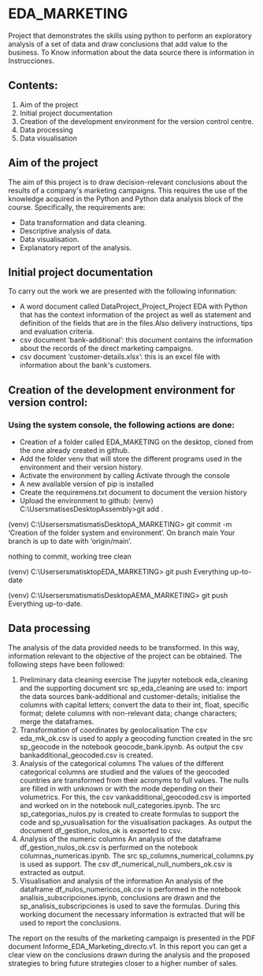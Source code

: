 # EDA_MARKETING
Project that demonstrates the skills using python to perform an exploratory analysis of a set of data and draw conclusions that add value to the business.
To Know information about the data source there is information in Instrucciones.

## Contents:
1. Aim of the project
2. Initial project documentation
3. Creation of the development environment for the version control centre.
4. Data processing
5. Data visualisation

## Aim of the project
The aim of this project is to draw decision-relevant conclusions about the results of a company's marketing campaigns. This requires the use of the knowledge acquired in the Python and Python data analysis block of the course. Specifically, the requirements are:
- Data transformation and data cleaning.
- Descriptive analysis of data.
- Data visualisation.
- Explanatory report of the analysis.
  
## Initial project documentation

To carry out the work we are presented with the following information:
- A word document called DataProject_Project_Project EDA with Python that has the context information of the project as well as statement and definition of the fields that are in the files.Also delivery instructions, tips and evaluation criteria.
- csv document ‘bank-additional’: this document contains the information about the records of the direct marketing campaigns.
- csv document ‘customer-details.xlsx’: this is an excel file with information about the bank's customers.

## Creation of the development environment for version control:

### Using the system console, the following actions are done:
- Creation of a folder called EDA_MAKETING on the desktop, cloned from the one already created in github.
- Add the folder venv that will store the different programs used in the environment and their version history.
- Activate the environment by calling Activate through the console
- A new available version of pip is installed
- Create the requiremens.txt document to document the version history
- Upload the environment to github:
(venv) C:\UsersmatisesDesktopAssembly>git add .

(venv) C:\UsersersmatismatisDesktopA_MARKETING> git commit -m ‘Creation of the folder system and environment’.
On branch main
Your branch is up to date with ‘origin/main’.

nothing to commit, working tree clean

(venv) C:\UsersersmatisktopEDA_MARKETING> git push
Everything up-to-date

(venv) C:\UsersersmatismatisDesktopAEMA_MARKETING> git push Everything up-to-date.

## Data processing

The analysis of the data provided needs to be transformed. In this way, information relevant to the objective of the project can be obtained. The following steps have been followed:

1. Preliminary data cleaning exercise
    The jupyter notebook eda_cleaning and the supporting document src sp_eda_cleaning are used to: import the data sources bank-additional and customer-details; initialise the columns with capital letters; convert the data to their int, float, specific format; delete columns with non-relevant data; change characters; merge the dataframes. 
2. Transformation of coordinates by geolocalisation
    The csv eda_mk_ok.csv is used to apply a geocoding function created in the src sp_geocode in the notebook geocode_bank.ipynb. As output the csv bankadditional_geocoded.csv is created.
3. Analysis of the categorical columns
    The values of the different categorical columns are studied and the values of the geocoded countries are transformed from their acronyms to full values.
    The nulls are filled in with unknown or with the mode depending on their volumetrics. For this, the csv vankadditional_geocoded.csv is imported and worked on in the notebook null_categories.ipynb. The src sp_categorias_nulos.py is created to create formulas to support the code and sp_vusualisation for the visualisation packages. As output the document df_gestion_nulos_ok is exported to csv.
4. Analysis of the numeric columns
    An analysis of the dataframe df_gestion_nulos_ok.csv is performed on the notebook columnas_numericas.ipynb. The src sp_columns_numerical_columns.py is used as support. The csv df_numerical_null_numbers_ok.csv is extracted as output.
5. Visualisation and analysis of the information
    An analysis of the dataframe df_nulos_numericos_ok.csv is performed in the notebook analisis_subscripciones.ipynb, conclusions are drawn and the sp_analisis_subscripciones is used to save the formulas. 
    During this working document the necessary information is extracted that will be used to report the conclusions.

The report on the results of the marketing campaign is presented in the PDF document Informe_EDA_Marketing_directo.v1. In this report you can get a clear view on the conclusions drawn during the analysis and the proposed strategies to bring future strategies closer to a higher number of sales.


